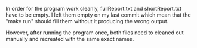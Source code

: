 In order for the program work cleanly, fullReport.txt and shortReport.txt have to be empty. I left them empty on my last commit which mean that the "make run" should fill them without it producing the wrong output.

However, after running the program once, both files need to cleaned out manually and recreated with the same exact names.
